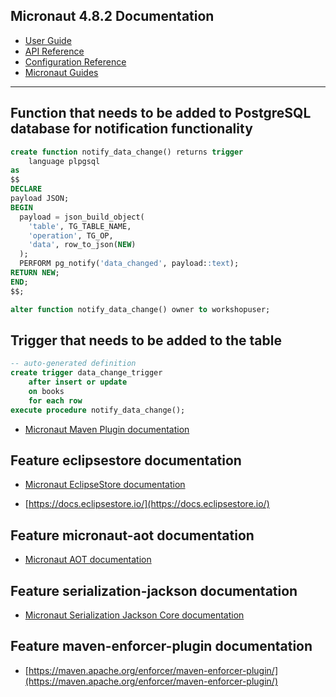 ## Micronaut 4.8.2 Documentation

- [User Guide](https://docs.micronaut.io/4.8.2/guide/index.html)
- [API Reference](https://docs.micronaut.io/4.8.2/api/index.html)
- [Configuration Reference](https://docs.micronaut.io/4.8.2/guide/configurationreference.html)
- [Micronaut Guides](https://guides.micronaut.io/index.html)
---
## Function that needs to be added to PostgreSQL database for notification functionality
```sql
create function notify_data_change() returns trigger
    language plpgsql
as
$$
DECLARE
payload JSON;
BEGIN
  payload = json_build_object(
    'table', TG_TABLE_NAME,
    'operation', TG_OP,
    'data', row_to_json(NEW)
  );
  PERFORM pg_notify('data_changed', payload::text);
RETURN NEW;
END;
$$;

alter function notify_data_change() owner to workshopuser;
```
## Trigger that needs to be added to the table

```sql
-- auto-generated definition
create trigger data_change_trigger
    after insert or update
    on books
    for each row
execute procedure notify_data_change();
```
- [Micronaut Maven Plugin documentation](https://micronaut-projects.github.io/micronaut-maven-plugin/latest/)
## Feature eclipsestore documentation

- [Micronaut EclipseStore documentation](https://micronaut-projects.github.io/micronaut-eclipsestore/latest/guide)

- [https://docs.eclipsestore.io/](https://docs.eclipsestore.io/)


## Feature micronaut-aot documentation

- [Micronaut AOT documentation](https://micronaut-projects.github.io/micronaut-aot/latest/guide/)


## Feature serialization-jackson documentation

- [Micronaut Serialization Jackson Core documentation](https://micronaut-projects.github.io/micronaut-serialization/latest/guide/)


## Feature maven-enforcer-plugin documentation

- [https://maven.apache.org/enforcer/maven-enforcer-plugin/](https://maven.apache.org/enforcer/maven-enforcer-plugin/)


